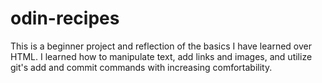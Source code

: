 # odin-recipes

This is a beginner project and reflection of the basics I have learned over HTML. I learned how to manipulate text, add links and images, and utilize git's add and commit commands with increasing comfortability.